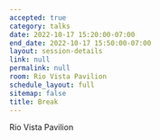 ```yaml
---
accepted: true
category: talks
date: 2022-10-17 15:20:00-07:00
end_date: 2022-10-17 15:50:00-07:00
layout: session-details
link: null
permalink: null
room: Rio Vista Pavilion
schedule_layout: full
sitemap: false
title: Break
---
```


Rio Vista Pavilion
